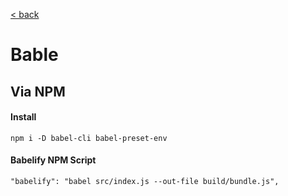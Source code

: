 [< back](./SETUP.md)

# Bable

## Via NPM

#### Install
```
npm i -D babel-cli babel-preset-env
```

#### Babelify NPM Script
```
"babelify": "babel src/index.js --out-file build/bundle.js",
```